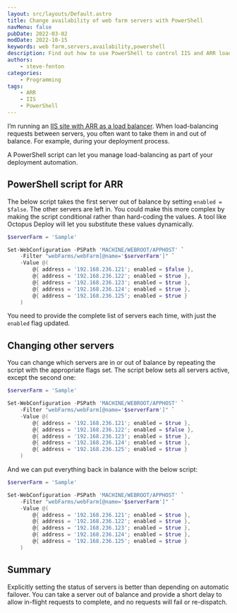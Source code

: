 ```yaml
---
layout: src/layouts/Default.astro
title: Change availability of web farm servers with PowerShell
navMenu: false
pubDate: 2022-03-02
modDate: 2022-10-15
keywords: web farm,servers,availability,powershell
description: Find out how to use PowerShell to control IIS and ARR load-balanced web farms.
authors:
    - steve-fenton
categories:
    - Programming
tags:
    - ARR
    - IIS
    - PowerShell
---
```


I’m running an [IIS site with ARR as a load balancer](/blog/2022/02/load-balancing-with-iis-and-application-request-routing/). When load-balancing requests between servers, you often want to take them in and out of balance. For example, during your deployment process.

A PowerShell script can let you manage load-balancing as part of your deployment automation.

## PowerShell script for ARR

The below script takes the first server out of balance by setting `enabled = $false`. The other servers are left in. You could make this more complex by making the script conditional rather than hard-coding the values. A tool like Octopus Deploy will let you substitute these values dynamically.

```powershell
$serverFarm = 'Sample'

Set-WebConfiguration -PSPath 'MACHINE/WEBROOT/APPHOST' `
    -Filter "webFarms/webFarm[@name='$serverFarm']" `
    -Value @(
        @{ address = '192.168.236.121'; enabled = $false },
        @{ address = '192.168.236.122'; enabled = $true },
        @{ address = '192.168.236.123'; enabled = $true },
        @{ address = '192.168.236.124'; enabled = $true },
        @{ address = '192.168.236.125'; enabled = $true }
    )
```

You need to provide the complete list of servers each time, with just the `enabled` flag updated.

## Changing other servers

You can change which servers are in or out of balance by repeating the script with the appropriate flags set. The script below sets all servers active, except the second one:

```powershell
$serverFarm = 'Sample'

Set-WebConfiguration -PSPath 'MACHINE/WEBROOT/APPHOST' `
    -Filter "webFarms/webFarm[@name='$serverFarm']" `
    -Value @(
        @{ address = '192.168.236.121'; enabled = $true },
        @{ address = '192.168.236.122'; enabled = $false },
        @{ address = '192.168.236.123'; enabled = $true },
        @{ address = '192.168.236.124'; enabled = $true },
        @{ address = '192.168.236.125'; enabled = $true }
    )
```

And we can put everything back in balance with the below script:

```powershell
$serverFarm = 'Sample'

Set-WebConfiguration -PSPath 'MACHINE/WEBROOT/APPHOST' `
    -Filter "webFarms/webFarm[@name='$serverFarm']" `
    -Value @(
        @{ address = '192.168.236.121'; enabled = $true },
        @{ address = '192.168.236.122'; enabled = $true },
        @{ address = '192.168.236.123'; enabled = $true },
        @{ address = '192.168.236.124'; enabled = $true },
        @{ address = '192.168.236.125'; enabled = $true }
    )
```

## Summary

Explicitly setting the status of servers is better than depending on automatic failover. You can take a server out of balance and provide a short delay to allow in-flight requests to complete, and no requests will fail or re-dispatch.